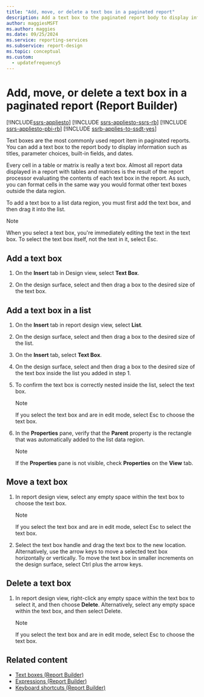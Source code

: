 ```yaml
---
title: "Add, move, or delete a text box in a paginated report"
description: Add a text box to the paginated report body to display information such as titles, parameter choices, built-in fields, and dates in Report Builder.
author: maggiesMSFT
ms.author: maggies
ms.date: 09/25/2024
ms.service: reporting-services
ms.subservice: report-design
ms.topic: conceptual
ms.custom:
  - updatefrequency5
---
```

# Add, move, or delete a text box in a paginated report (Report Builder)

[!INCLUDE[ssrs-appliesto](../../includes/ssrs-appliesto.md)] [!INCLUDE [ssrs-appliesto-ssrs-rb](../../includes/ssrs-appliesto-ssrs-rb.md)] [!INCLUDE [ssrs-appliesto-pbi-rb](../../includes/ssrs-appliesto-pbi-rb.md)] [!INCLUDE [ssrb-applies-to-ssdt-yes](../../includes/ssrb-applies-to-ssdt-yes.md)]

  Text boxes are the most commonly used report item in paginated reports. You can add a text box to the report body to display information such as titles, parameter choices, built-in fields, and dates.  
  
 Every cell in a table or matrix is really a text box. Almost all report data displayed in a report with tables and matrices is the result of the report processor evaluating the contents of each text box in the report. As such, you can format cells in the same way you would format other text boxes outside the data region.  
  
 To add a text box to a list data region, you must first add the text box, and then drag it into the list.  
  
> [!NOTE]  
>  When you select a text box, you're immediately editing the text in the text box. To select the text box itself, not the text in it, select Esc.  
  
## Add a text box  
  
1.  On the **Insert** tab in Design view, select **Text Box**.  
  
1.  On the design surface, select and then drag a box to the desired size of the text box.  
  
## Add a text box in a list  
  
1.  On the **Insert** tab in report design view, select **List**.  
  
1.  On the design surface, select and then drag a box to the desired size of the list.  
  
1.  On the **Insert** tab, select **Text Box**.  
  
1.  On the design surface, select and then drag a box to the desired size of the text box inside the list you added in step 1.   
  
1.  To confirm the text box is correctly nested inside the list, select the text box.  
  
    > [!NOTE]  
    >  If you select the text box and are in edit mode, select Esc to choose the text box.  
  
1.  In the **Properties** pane, verify that the **Parent** property is the rectangle that was automatically added to the list data region.  
  
    > [!NOTE]  
    >  If the **Properties** pane is not visible, check **Properties** on the **View** tab.  
  
## Move a text box  
  
1.  In report design view, select any empty space within the text box to choose the text box.  
  
    > [!NOTE]  
    >  If you select the text box and are in edit mode, select Esc to select the text box.  
  
1.  Select the text box handle and drag the text box to the new location.   
    Alternatively, use the arrow keys to move a selected text box horizontally or vertically. To move the text box in smaller increments on the design surface, select Ctrl plus the arrow keys.  
  
## Delete a text box  
  
1.  In report design view, right-click any empty space within the text box to select it, and then choose **Delete**. Alternatively, select any empty space within the text box, and then select Delete.  
  
    > [!NOTE]  
    >  If you select the text box and are in edit mode, select Esc to choose the text box.  
  
## Related content

- [Text boxes &#40;Report Builder&#41;](../../reporting-services/report-design/text-boxes-report-builder-and-ssrs.md)
- [Expressions &#40;Report Builder&#41;](../../reporting-services/report-design/expressions-report-builder-and-ssrs.md)
- [Keyboard shortcuts &#40;Report Builder&#41;](../../reporting-services/report-builder/keyboard-shortcuts-report-builder.md)
